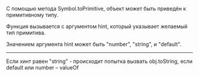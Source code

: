 С помощью метода Symbol.toPrimitive, объект может быть приведён к примитивному типу. 

Функция вызывается с аргументом hint, который указывает желаемый тип примитива. 

Значением аргумента hint может быть "number", "string", и "default". 

-------------------------------------------

Если хинт равен "string" - происходит попытка вызвать obj.toString, если default или number – valueOf